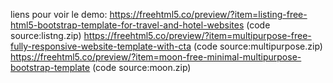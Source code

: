 liens pour voir le demo:
https://freehtml5.co/preview/?item=listing-free-html5-bootstrap-template-for-travel-and-hotel-websites (code source:listng.zip)
https://freehtml5.co/preview/?item=multipurpose-free-fully-responsive-website-template-with-cta (code source:multipurpose.zip)
https://freehtml5.co/preview/?item=moon-free-minimal-multipurpose-bootstrap-template (code source:moon.zip)
